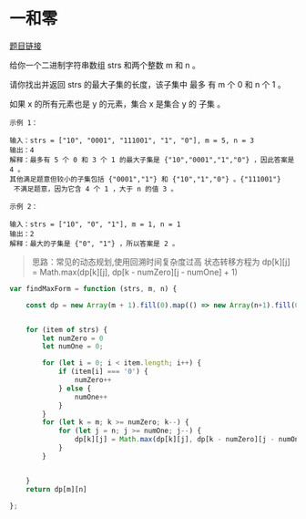 # 一和零
<a href="https://leetcode-cn.com/problems/ones-and-zeroes/" target="_blank">题目链接</a>

给你一个二进制字符串数组 strs 和两个整数 m 和 n 。

请你找出并返回 strs 的最大子集的长度，该子集中 最多 有 m 个 0 和 n 个 1 。

如果 x 的所有元素也是 y 的元素，集合 x 是集合 y 的 子集 。


```
示例 1：

输入：strs = ["10", "0001", "111001", "1", "0"], m = 5, n = 3
输出：4
解释：最多有 5 个 0 和 3 个 1 的最大子集是 {"10","0001","1","0"} ，因此答案是 4 。
其他满足题意但较小的子集包括 {"0001","1"} 和 {"10","1","0"} 。{"111001"}
 不满足题意，因为它含 4 个 1 ，大于 n 的值 3 。

示例 2：

输入：strs = ["10", "0", "1"], m = 1, n = 1
输出：2
解释：最大的子集是 {"0", "1"} ，所以答案是 2 。

```

> 思路：常见的动态规划,使用回溯时间复杂度过高
> 状态转移方程为   dp[k][j] = Math.max(dp[k][j], dp[k - numZero][j - numOne] + 1)  

```js
var findMaxForm = function (strs, m, n) {

    const dp = new Array(m + 1).fill(0).map(() => new Array(n+1).fill(0))


    for (item of strs) {
        let numZero = 0
        let numOne = 0;

        for (let i = 0; i < item.length; i++) {
            if (item[i] === '0') {
                numZero++
            } else {
                numOne++
            }
        }
        for (let k = m; k >= numZero; k--) {
            for (let j = n; j >= numOne; j--) {
                dp[k][j] = Math.max(dp[k][j], dp[k - numZero][j - numOne] + 1)
            }
        }


    }
    return dp[m][n]

};
```

